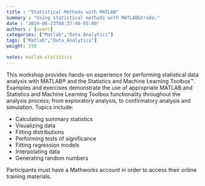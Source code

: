```yaml
---
title : "Statistical Methods with MATLAB"
summary : "Using statistical methods with MATLAB&trade;"
date : "2019-06-23T08:37:46-05:00"
authors : [uvarc]
categories: ["Matlab","Data Analytics"]
tags: ["Matlab","Data_Analytics"]
weight: 230

notes: matlab-statistics
---
```


This workshop provides hands-on experience for performing statistical data analysis with MATLAB® and the Statistics and Machine Learning Toolbox™. Examples and exercises demonstrate the use of appropriate MATLAB and Statistics and Machine Learning Toolbox functionality throughout the analysis process; from exploratory analysis, to confirmatory analysis and simulation. Topics include:

  -  Calculating summary statistics
  -  Visualizing data
  -  Fitting distributions
  -  Performing tests of significance
  -  Fitting regression models
  -  Interpolating data
  -  Generating random numbers

Participants must have a Mathworks account in order to access their online training materials.

